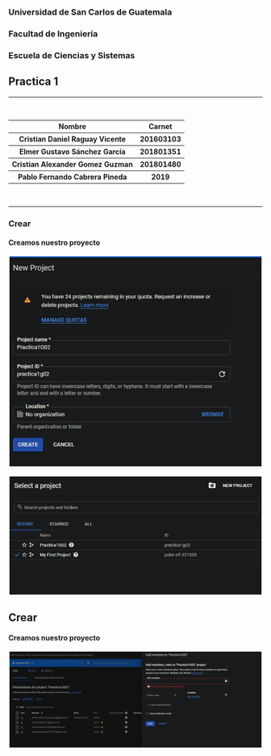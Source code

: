 
### Universidad de San Carlos de Guatemala
### Facultad de Ingeniería
### Escuela de Ciencias y Sistemas


## Practica 1
<hr>
<br>
<div>
    <table>
        <tr>
            <th>Nombre</th>
            <th>Carnet</th>
        </tr>
        <tr>
            <th>Cristian Daniel Raguay Vicente</th>
            <th>201603103</th>
        </tr>
        <tr>
            <th>Elmer Gustavo Sánchez García</th>
            <th>201801351</th>
        </tr>
        <tr>
            <th>Cristian Alexander Gomez Guzman</th>
            <th>201801480</th>
        </tr>
        <tr>
            <th>Pablo Fernando Cabrera Pineda</th>
            <th>2019</th>
        </tr>
    </table>
</div>
<br>
<hr>

### Crear 
#### Creamos nuestro proyecto 
<div>
    <p align="center">
       <img src="images/imagen1.PNG" width="500" alt="inicio"> 
        <br>
        <br>
       <img src="images/imagen2.PNG" width="500" alt="inicio"> 
    <p>
</div>

## Crear 
#### Creamos nuestro proyecto 
<div>
    <p align="center">
       <img src="images/imagen3.PNG" width="500" alt="inicio"> 
    <p>
</div>
